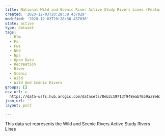 ```yaml
---
title: National Wild and Scenic River Active Study Rivers Lines (Feature Layer)
created: '2020-12-03T20:28:38.437029'
modified: '2020-12-03T20:28:38.437036'
state: active
type: dataset
tags:
  - Blm
  - Fs
  - Fws
  - Nhd
  - Nps
  - Open Data
  - Recreation
  - River
  - Scenic
  - Wild
  - Wild And Scenic Rivers
groups: []
csv_url: >-
  https://data-usfs.hub.arcgis.com/datasets/8eb3c19713f948eab7659aa8e63e217c_0.csv?outSR=%7B%22latestWkid%22%3A4269%2C%22wkid%22%3A4269%7D
json_url: ''
layout: post

---
```

This data set represents the Wild and Scenic Rivers Active Study Rivers Lines
